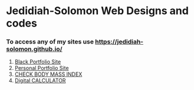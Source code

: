 # Jedidiah-Solomon Web Designs and codes



### To access any of my sites use  https://jedidiah-solomon.github.io/
<ol>
  <li>
  <a href="https://jedidiah-solomon.github.io/ALX-INSPIRED-WEBSITE/" target="_blank">Black Portfolio Site</a></li>
   <li><a href="https://jedidiah-solomon.github.io/JedybrownFolio/" target="_blank">Personal Portfolio Site</a></li>
   <li><a href="https://jedidiah-solomon.github.io/Jedysco-BMI-Calculator/index.html" target="_blank">CHECK BODY MASS INDEX</a></li>
  <li><a href="https://jedidiah-solomon.github.io/Jedybrown-Mathematical-Digital-Calculator/index.html" target="_blank">Digital CALCULATOR<a></li>
</ol>
